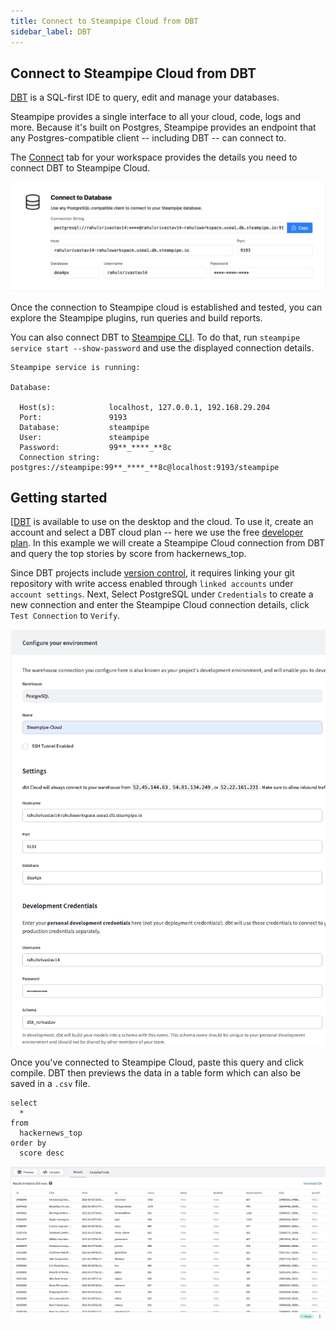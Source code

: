 ```yaml
---
title: Connect to Steampipe Cloud from DBT
sidebar_label: DBT
---
```

## Connect to Steampipe Cloud from DBT

[DBT](https://www.getdbt.com/) is a SQL-first IDE to query, edit and manage your databases.

Steampipe provides a single interface to all your cloud, code, logs and more. Because it's built on Postgres, Steampipe provides an endpoint that any Postgres-compatible client -- including DBT -- can connect to.

The [Connect](/docs/cloud/integrations/overview) tab for your workspace provides the details you need to connect DBT to Steampipe Cloud.

<div style={{"marginTop":"1em", "marginBottom":"1em", "width":"90%"}}>
<img src="/images/docs/cloud/steampipe-cloud-connect-details.jpg" />
</div>

Once the connection to Steampipe cloud is established and tested, you can explore the Steampipe plugins, run queries and build reports.

You can also connect DBT to [Steampipe CLI](https://steampipe.io/downloads). To do that, run `steampipe service start --show-password` and use the displayed connection details.

```
Steampipe service is running:

Database:

  Host(s):            localhost, 127.0.0.1, 192.168.29.204
  Port:               9193
  Database:           steampipe
  User:               steampipe
  Password:           99**_****_**8c
  Connection string:  postgres://steampipe:99**_****_**8c@localhost:9193/steampipe
  ```

## Getting started

[[DBT](https://docs.getdbt.com/docs/get-started/getting-started/overview) is available to use on the desktop and the cloud. To use it, create an account and select a DBT cloud plan -- here we use the free [developer plan](https://www.getdbt.com/pricing/). In this example we will create a Steampipe Cloud connection from DBT and query the top stories by score from hackernews_top.

Since DBT projects include [version control](https://docs.getdbt.com/docs/collaborate/git-version-control), it requires linking your git repository with write access enabled through `linked accounts` under `account settings`. Next, Select PostgreSQL under `Credentials` to create a new connection and enter the Steampipe Cloud connection details, click `Test Connection` to `Verify`.

<div style={{"marginTop":"1em", "marginBottom":"1em", "width":"90%"}}>
<img src="/images/docs/cloud/dbt-pg-connect.png" />
</div>

Once you've connected to Steampipe Cloud, paste this query and click compile. DBT then previews the data in a table form which can also be saved in a `.csv` file.

```
select
  *
from
  hackernews_top
order by
  score desc
  ```

<div style={{"marginTop":"1em", "marginBottom":"1em", "width":"90%"}}>
<img src="/images/docs/cloud/dbt-query-data-preview.png" />
</div>